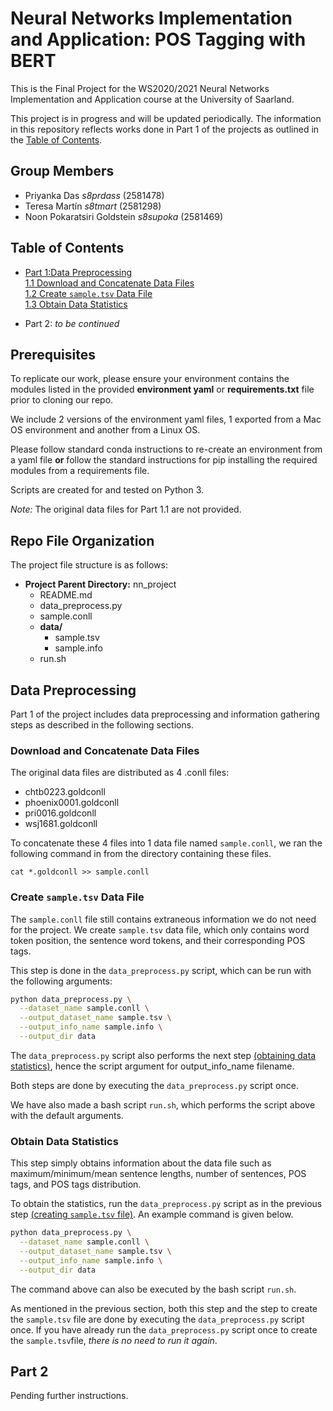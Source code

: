 # Neural Networks Implementation and Application: POS Tagging with BERT

This is the Final Project for the WS2020/2021 Neural Networks Implementation and Application course at the University
of Saarland.

This project is in progress and will be updated periodically. The information in this repository reflects works done
in Part 1 of the projects as outlined in the [Table of Contents](#table-of-contents).

## Group Members

* Priyanka Das _s8prdass_ (2581478)
* Teresa Martín _s8tmart_ (2581298) 
* Noon Pokaratsiri Goldstein _s8supoka_ (2581469)

## Table of Contents

* [Part 1:Data Preprocessing](#data-preprocessing)  
    [1.1 Download and Concatenate Data Files](#download-and-concatenate-data-files)  
    [1.2 Create `sample.tsv` Data File](#create-sampletsv-data-file)  
    [1.3 Obtain Data Statistics](#obtain-data-statistics)
  
* Part 2: _to be continued_

## Prerequisites

To replicate our work, please ensure your environment contains the modules listed in the provided **environment yaml**
or **requirements.txt** file prior to cloning our repo.

We include 2 versions of the environment yaml files, 1 exported from a Mac OS environment and another from a Linux OS.

Please follow standard conda instructions to re-create an environment from a yaml file **or** follow the standard
instructions for pip installing the required modules from a requirements file.

Scripts are created for and tested on Python 3.

_Note:_ The original data files for Part 1.1 are not provided. 

## Repo File Organization

The project file structure is as follows:

* **Project Parent Directory:** nn_project  
    * README.md  
    * data_preprocess.py  
    * sample.conll  
    * **data/**  
        * sample.tsv
        * sample.info
    * run.sh

## Data Preprocessing

Part 1 of the project includes data preprocessing and information gathering steps as described in the following
sections.

### Download and Concatenate Data Files

The original data files are distributed as 4 .conll files:

* chtb0223.goldconll
* phoenix0001.goldconll
* pri0016.goldconll
* wsj1681.goldconll

To concatenate these 4 files into 1 data file named `sample.conll`, we ran the following command in from the directory 
containing these files.

```
cat *.goldconll >> sample.conll 
```

### Create `sample.tsv` Data File

The `sample.conll` file still contains extraneous information we do not need for the project. We create `sample.tsv`
data file, which only contains word token position, the sentence word tokens, and their corresponding POS tags. 

This step is done in the `data_preprocess.py` script, which can be run with the following arguments:

```bash
python data_preprocess.py \
  --dataset_name sample.conll \
  --output_dataset_name sample.tsv \
  --output_info_name sample.info \
  --output_dir data
```

The `data_preprocess.py` script also performs the next step [(obtaining data statistics)](#obtain-data-statistics), 
hence the script argument for output_info_name filename.  

Both steps are done by executing the `data_preprocess.py` script once.  

We have also made a bash script `run.sh`, which performs the script above with the default arguments.

### Obtain Data Statistics

This step simply obtains information about the data file such as maximum/minimum/mean sentence lengths, number of
sentences, POS tags, and POS tags distribution.  

To obtain the statistics, run the `data_preprocess.py` script as in the previous step 
[(creating `sample.tsv` file)](#create-sampletsv-data-file). An example command is given below. 

```bash
python data_preprocess.py \
  --dataset_name sample.conll \
  --output_dataset_name sample.tsv \
  --output_info_name sample.info \
  --output_dir data
```

The command above can also be executed by the bash script `run.sh`.

As mentioned in the previous section, both this step and the step to create the `sample.tsv` file are done by 
executing the `data_preprocess.py` script once. If you have already
run the `data_preprocess.py` script once to create the `sample.tsv`file, _there is no need to run it again_.



## Part 2

Pending further instructions.